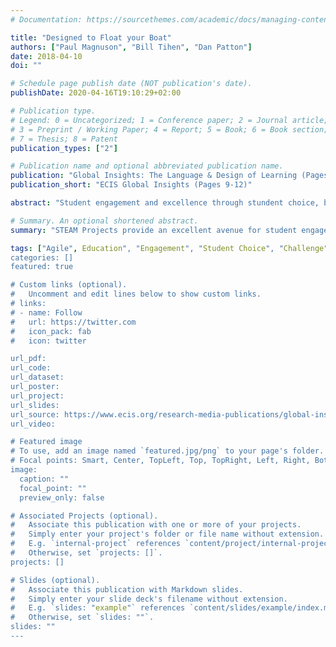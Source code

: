```yaml
---
# Documentation: https://sourcethemes.com/academic/docs/managing-content/

title: "Designed to Float your Boat"
authors: ["Paul Magnuson", "Bill Tihen", "Dan Patton"]
date: 2018-04-10
doi: ""

# Schedule page publish date (NOT publication's date).
publishDate: 2020-04-16T19:10:29+02:00

# Publication type.
# Legend: 0 = Uncategorized; 1 = Conference paper; 2 = Journal article;
# 3 = Preprint / Working Paper; 4 = Report; 5 = Book; 6 = Book section;
# 7 = Thesis; 8 = Patent
publication_types: ["2"]

# Publication name and optional abbreviated publication name.
publication: "Global Insights: The Language & Design of Learning (Pages 9-12)"
publication_short: "ECIS Global Insights (Pages 9-12)"

abstract: "Student engagement and excellence through stundent choice, buy-in and challenge.  This can be accomplished with well designed STEAM Projects.  Boat design includes: Analytical Geometry, 3-D Printing, Set Theory, Programming Basics, Iterative Deisgn, Physics of Fluid Dynamics and Bouancy, Workflow, Project Management, Design Feedback, Marketing (Images, Copy & Selling Ideas) and finally Public Speaking."

# Summary. An optional shortened abstract.
summary: "STEAM Projects provide an excellent avenue for student engagement and excellence through stundent choice, buy-in and challenge."

tags: ["Agile", Education", "Engagement", "Student Choice", "Challenge"]
categories: []
featured: true

# Custom links (optional).
#   Uncomment and edit lines below to show custom links.
# links:
# - name: Follow
#   url: https://twitter.com
#   icon_pack: fab
#   icon: twitter

url_pdf:
url_code:
url_dataset:
url_poster:
url_project:
url_slides:
url_source: https://www.ecis.org/research-media-publications/global-insights/
url_video:

# Featured image
# To use, add an image named `featured.jpg/png` to your page's folder. 
# Focal points: Smart, Center, TopLeft, Top, TopRight, Left, Right, BottomLeft, Bottom, BottomRight.
image:
  caption: ""
  focal_point: ""
  preview_only: false

# Associated Projects (optional).
#   Associate this publication with one or more of your projects.
#   Simply enter your project's folder or file name without extension.
#   E.g. `internal-project` references `content/project/internal-project/index.md`.
#   Otherwise, set `projects: []`.
projects: []

# Slides (optional).
#   Associate this publication with Markdown slides.
#   Simply enter your slide deck's filename without extension.
#   E.g. `slides: "example"` references `content/slides/example/index.md`.
#   Otherwise, set `slides: ""`.
slides: ""
---
```

